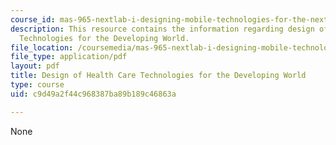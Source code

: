 ```yaml
---
course_id: mas-965-nextlab-i-designing-mobile-technologies-for-the-next-billion-users-fall-2008
description: This resource contains the information regarding design of Health Care
  Technologies for the Developing World.
file_location: /coursemedia/mas-965-nextlab-i-designing-mobile-technologies-for-the-next-billion-users-fall-2008/c9d49a2f44c968387ba89b189c46863a_MITMAS_965F08_Lec07_sa.pdf
file_type: application/pdf
layout: pdf
title: Design of Health Care Technologies for the Developing World
type: course
uid: c9d49a2f44c968387ba89b189c46863a

---
```

None